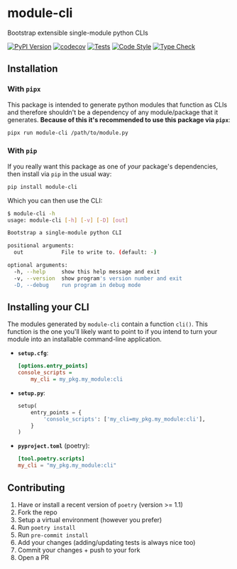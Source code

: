 # module-cli

Bootstrap extensible single-module python CLIs

[![PyPI Version](https://img.shields.io/pypi/v/module-cli.svg)](https://pypi.org/project/module-cli/)
[![codecov](https://codecov.io/gh/andrewrosss/module-cli/branch/master/graph/badge.svg?token=6LjO72NbGd)](https://codecov.io/gh/andrewrosss/module-cli)
[![Tests](https://github.com/andrewrosss/module-cli/workflows/Tests/badge.svg)](https://github.com/andrewrosss/module-cli/actions/workflows/test.yaml)
[![Code Style](https://github.com/andrewrosss/module-cli/actions/workflows/lint.yaml/badge.svg)](https://github.com/andrewrosss/module-cli/actions/workflows/lint.yaml)
[![Type Check](https://github.com/andrewrosss/module-cli/actions/workflows/type-check.yaml/badge.svg)](https://github.com/andrewrosss/module-cli/actions/workflows/type-check.yaml)

## Installation

### With `pipx`

This package is intended to generate python modules that function as CLIs and therefore shouldn't be a dependency of any module/package that it generates. **Because of this it's recommended to use this package via `pipx`**:

```bash
pipx run module-cli /path/to/module.py
```

### With `pip`

If you really want this package as one of _your_ package's dependencies, then install via `pip` in the usual way:

```bash
pip install module-cli
```

Which you can then use the CLI:

```bash
$ module-cli -h
usage: module-cli [-h] [-v] [-D] [out]

Bootstrap a single-module python CLI

positional arguments:
  out            File to write to. (default: -)

optional arguments:
  -h, --help     show this help message and exit
  -v, --version  show program's version number and exit
  -D, --debug    run program in debug mode
```

## Installing your CLI

The modules generated by `module-cli` contain a function `cli()`. This function is the one you'll likely want to point to if you intend to turn your module into an installable command-line application.

- **`setup.cfg`**:

  ```ini
  [options.entry_points]
  console_scripts =
      my_cli = my_pkg.my_module:cli
  ```

- **`setup.py`**:

  ```python
  setup(
      entry_points = {
          'console_scripts': ['my_cli=my_pkg.my_module:cli'],
      }
  )
  ```

- **`pyproject.toml`** (poetry):

  ```toml
  [tool.poetry.scripts]
  my_cli = "my_pkg.my_module:cli"
  ```

## Contributing

1. Have or install a recent version of `poetry` (version >= 1.1)
1. Fork the repo
1. Setup a virtual environment (however you prefer)
1. Run `poetry install`
1. Run `pre-commit install`
1. Add your changes (adding/updating tests is always nice too)
1. Commit your changes + push to your fork
1. Open a PR
